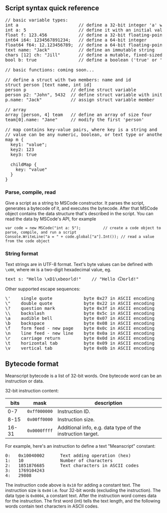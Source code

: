 
## Script syntax quick reference

<pre>// basic variable types:
int a                       // define a 32-bit integer 'a' with a default value (0)
int a: 5                    // define it with an initial value of 5
float f: 123.456            // define a 32-bit floating-point number
int64 i64: 1234567891234;   // define a 64-bit integer
float64 f64: 12.123456789;  // define a 64-bit floating-point number
text name: "Jack"           // define an immutable string
chars [12] ch: "Jill"       // define a mutable, fixed-sized string (max. 12 bytes)
bool b: true                // define a boolean ('true' or 'false')

// basic functions: coming soon...
<!--
// Function calls can be of two formats:
// 1. Argument list separated with spaces, like on command line:
//        function arg1 arg2 ...
// 2. Argument list in brackets, separated with commands:
//        function ( arg1 , arg2 , ... )
// If an argument is a function call (return value), it's in brackets:
//        1. function_a arg_a1 (function_b arg_b1 arg_b2 ...) arg_a3 ...
//        2. function_a (arg_a1, ( function_b ( arg_b1, arg_b2, ... ) ) , arg_a3 , ... )
a + b                   // return a+b
print a                 // prints an integer 
-->
// define a struct with two members: name and id
struct person [text name, int id]     
person p                 // define struct variable
person p2: "John", 5432  // define struct variable with initial values
p.name: "Jack"           // assign struct variable member

// array
array [person, 4] team   // define an array of size four
team[0].name: "Jane"     // modify the first 'person'
<!--
// define a function that returns a value
func int increase [int foo] { return (sum foo 1) }
-->
// map contains key-value pairs, where key is a string and
// value can be any numeric, boolean, or text type or another map.
map m {
  key1: "value";
  key2: 123
  key3: true

  childMap {
    key: "value"
  }
}
</pre>

### Parse, compile, read

Give a script as a string to MSCode constructor. It parses the script, generates a bytecode of it, and executes the bytecode.
After that MSCode object contains the data structure that's described in the script.
You can read the data by MSCode's API, for example

```
var code = new MSCode("int a: 5");			// create a code object to parse, compile, and run a script
Console.WriteLine("a = " + code.global["a"].Int());	// read a value from the code object
```


### String format

Text strings are in UTF-8 format. Text's byte values can be defined with `\xHH`, where `HH` is a two-digit hexadecimal value, eg.
<pre>
text s: "Hello \xD1\xbeorld!"    // "Hello Ѿorld!"
</pre>

Other supported escape sequences:
<pre>
\'    single quote            byte 0x27 in ASCII encoding
\"    double quote            byte 0x22 in ASCII encoding
\?    question mark           byte 0x3f in ASCII encoding
\\    backslash               byte 0x5c in ASCII encoding
\a    audible bell            byte 0x07 in ASCII encoding
\b    backspace               byte 0x08 in ASCII encoding
\f    form feed - new page    byte 0x0c in ASCII encoding
\n    line feed - new line    byte 0x0a in ASCII encoding
\r    carriage return         byte 0x0d in ASCII encoding
\t    horizontal tab          byte 0x09 in ASCII encoding
\v    vertical tab            byte 0x0b in ASCII encoding
</pre>

## Bytecode format

Meanscript bytecode is a list of 32-bit words. One bytecode word can be an instruction or data.

32-bit instruction content:

bits  | mask         | description
------|--------------|------------
0-7   | `0xff000000` | Instruction ID.
8-15  | `0x00ff0000` | Instruction size.
16-31 | `0x0000ffff` | Additional info, e.g. data type of the instruction target.

For example, here's an instruction to define a text "Meanscript" constant:

<pre>0:   0x10040002      Text adding operation (hex)
1:   10              Number of characters
2:   1851876685      Text characters in ASCII codes
3:   1769104243
4:   29808</pre>

The instruction code above is `0x10` for adding a constant text.
The instruction size is `0x04` i.e. four 32-bit words (excluding the instruction).
The data type is `0x0004`, a constant text.
After the instruction word comes data for the instruction.
The first word (int) tells the text length,
and the following words contain text characters in ASCII codes.
